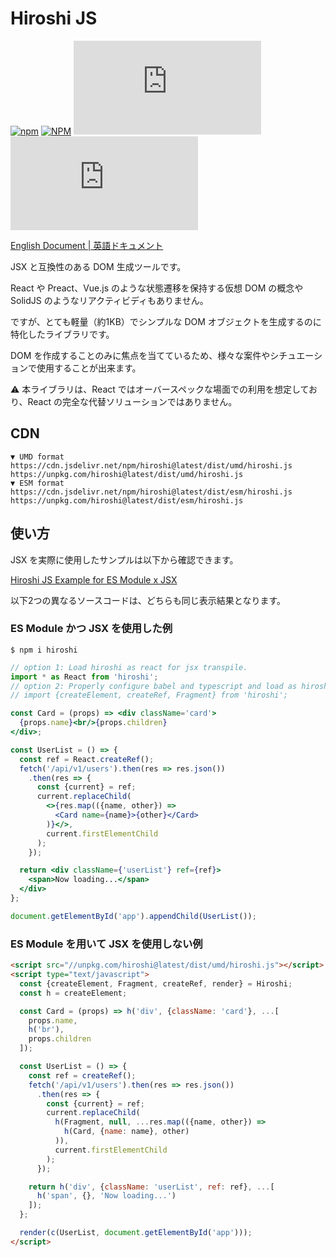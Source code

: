 # Hiroshi JS

[![npm](https://img.shields.io/npm/v/hiroshi)](https://www.npmjs.com/package/hiroshi)
[![NPM](https://img.shields.io/npm/l/hiroshi)](https://github.com/kato83/hiroshi/blob/master/LICENSE.txt)
[![size](http://img.badgesize.io/https://unpkg.com/hiroshi@latest/dist/esm/hiroshi.js?label=size)](https://unpkg.com/hiroshi@latest/dist/esm/hiroshi.js)
[![gzip size](http://img.badgesize.io/https://unpkg.com/hiroshi@latest/dist/esm/hiroshi.js?compression=gzip&label=gzip+size)](https://unpkg.com/hiroshi@latest/dist/esm/hiroshi.js)

[English Document | 英語ドキュメント](./README.md)

JSX と互換性のある DOM 生成ツールです。

React や Preact、Vue.js のような状態遷移を保持する仮想 DOM の概念や SolidJS のようなリアクティビディもありません。

ですが、とても軽量（約1KB）でシンプルな DOM オブジェクトを生成するのに特化したライブラリです。

DOM を作成することのみに焦点を当てているため、様々な案件やシチュエーションで使用することが出来ます。

⚠ 本ライブラリは、React ではオーバースペックな場面での利用を想定しており、React の完全な代替ソリューションではありません。

## CDN

```text
▼ UMD format
https://cdn.jsdelivr.net/npm/hiroshi@latest/dist/umd/hiroshi.js
https://unpkg.com/hiroshi@latest/dist/umd/hiroshi.js
▼ ESM format
https://cdn.jsdelivr.net/npm/hiroshi@latest/dist/esm/hiroshi.js
https://unpkg.com/hiroshi@latest/dist/esm/hiroshi.js
```

## 使い方

JSX を実際に使用したサンプルは以下から確認できます。

[Hiroshi JS Example for ES Module x JSX](https://codepen.io/kato83/pen/zYWLPMP)

以下2つの異なるソースコードは、どちらも同じ表示結果となります。

### ES Module かつ JSX を使用した例

```shell
$ npm i hiroshi
```

```jsx
// option 1: Load hiroshi as react for jsx transpile.
import * as React from 'hiroshi';
// option 2: Properly configure babel and typescript and load as hiroshi.
// import {createElement, createRef, Fragment} from 'hiroshi';

const Card = (props) => <div className='card'>
  {props.name}<br/>{props.children}
</div>;

const UserList = () => {
  const ref = React.createRef();
  fetch('/api/v1/users').then(res => res.json())
    .then(res => {
      const {current} = ref;
      current.replaceChild(
        <>{res.map(({name, other}) =>
          <Card name={name}>{other}</Card>
        )}</>,
        current.firstElementChild
      );
    });

  return <div className={'userList'} ref={ref}>
    <span>Now loading...</span>
  </div>
};

document.getElementById('app').appendChild(UserList());
```

### ES Module を用いて JSX を使用しない例

```html
<script src="//unpkg.com/hiroshi@latest/dist/umd/hiroshi.js"></script>
<script type="text/javascript">
  const {createElement, Fragment, createRef, render} = Hiroshi;
  const h = createElement;

  const Card = (props) => h('div', {className: 'card'}, ...[
    props.name,
    h('br'),
    props.children
  ]);

  const UserList = () => {
    const ref = createRef();
    fetch('/api/v1/users').then(res => res.json())
      .then(res => {
        const {current} = ref;
        current.replaceChild(
          h(Fragment, null, ...res.map(({name, other}) =>
            h(Card, {name: name}, other)
          )),
          current.firstElementChild
        );
      });

    return h('div', {className: 'userList', ref: ref}, ...[
      h('span', {}, 'Now loading...')
    ]);
  };

  render(c(UserList, document.getElementById('app')));
</script>
```
